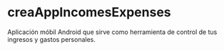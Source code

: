 # creaAppIncomesExpenses
Aplicación móbil Android que sirve como herramienta de control de tus ingresos y gastos personales.
